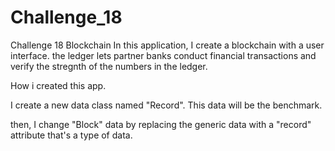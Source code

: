 # Challenge_18
Challenge 18 Blockchain
In this application, I create a blockchain with a user interface. the ledger lets partner banks conduct financial transactions and verify the stregnth of the numbers in the ledger.

How i created this app.

I create a new data class named "Record". This data will be the benchmark.

then, I change "Block" data by replacing the generic data with a "record" attribute that's a type of data.



